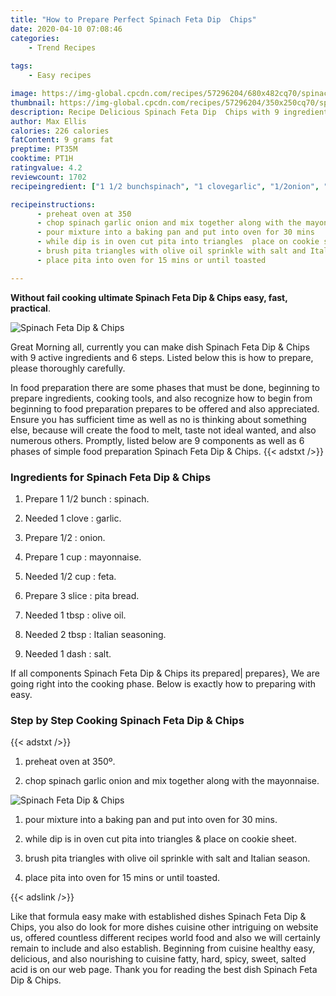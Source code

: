 ```yaml
---
title: "How to Prepare Perfect Spinach Feta Dip  Chips"
date: 2020-04-10 07:08:46
categories:
    - Trend Recipes
    
tags:
    - Easy recipes

image: https://img-global.cpcdn.com/recipes/57296204/680x482cq70/spinach-feta-dip-chips-recipe-main-photo.jpg
thumbnail: https://img-global.cpcdn.com/recipes/57296204/350x250cq70/spinach-feta-dip-chips-recipe-main-photo.jpg
description: Recipe Delicious Spinach Feta Dip  Chips with 9 ingredients and 6 stages of easy cooking.
author: Max Ellis
calories: 226 calories
fatContent: 9 grams fat
preptime: PT35M
cooktime: PT1H
ratingvalue: 4.2
reviewcount: 1702
recipeingredient: ["1 1/2 bunchspinach", "1 clovegarlic", "1/2onion", "1 cupmayonnaise", "1/2 cupfeta", "3 slicepita bread", "1 tbspolive oil", "2 tbspItalian seasoning", "1 dashsalt"]

recipeinstructions: 
      - preheat oven at 350 
      - chop spinach garlic onion and mix together along with the mayonnaise 
      - pour mixture into a baking pan and put into oven for 30 mins 
      - while dip is in oven cut pita into triangles  place on cookie sheet 
      - brush pita triangles with olive oil sprinkle with salt and Italian season 
      - place pita into oven for 15 mins or until toasted

---
```




**Without fail cooking ultimate Spinach Feta Dip &amp; Chips easy, fast, practical**. 


![Spinach Feta Dip &amp; Chips](https://img-global.cpcdn.com/recipes/57296204/680x482cq70/spinach-feta-dip-chips-recipe-main-photo.jpg "Spinach Feta Dip &amp; Chips")




Great Morning all, currently you can make dish Spinach Feta Dip &amp; Chips with 9 active ingredients and 6 steps. Listed below this is how to prepare, please thoroughly carefully.

In food preparation there are some phases that must be done, beginning to prepare ingredients, cooking tools, and also recognize how to begin from beginning to food preparation prepares to be offered and also appreciated. Ensure you has sufficient time as well as no is thinking about something else, because will create the food to melt, taste not ideal wanted, and also numerous others. Promptly, listed below are 9 components as well as 6 phases of simple food preparation Spinach Feta Dip &amp; Chips.
{{< adstxt />}}

### Ingredients for Spinach Feta Dip &amp; Chips


1. Prepare 1 1/2 bunch : spinach.

1. Needed 1 clove : garlic.

1. Prepare 1/2 : onion.

1. Prepare 1 cup : mayonnaise.

1. Needed 1/2 cup : feta.

1. Prepare 3 slice : pita bread.

1. Needed 1 tbsp : olive oil.

1. Needed 2 tbsp : Italian seasoning.

1. Needed 1 dash : salt.



If all components Spinach Feta Dip &amp; Chips its prepared| prepares}, We are going right into the cooking phase. Below is exactly how to preparing with easy.

### Step by Step Cooking Spinach Feta Dip &amp; Chips

{{< adstxt />}}


1. preheat oven at 350º.



1. chop spinach garlic onion and mix together along with the mayonnaise.



![Spinach Feta Dip &amp; Chips](https://img-global.cpcdn.com/steps/57052500/160x128cq70/spinach-feta-dip-chips-recipe-step-2-photo.jpg" "Spinach Feta Dip &amp; Chips")



1. pour mixture into a baking pan and put into oven for 30 mins.



1. while dip is in oven cut pita into triangles &amp; place on cookie sheet.



1. brush pita triangles with olive oil sprinkle with salt and Italian season.



1. place pita into oven for 15 mins or until toasted.





{{< adslink />}}

Like that formula easy make with established dishes Spinach Feta Dip &amp; Chips, you also do look for more dishes cuisine other intriguing on website us, offered countless different recipes world food and also we will certainly remain to include and also establish. Beginning from cuisine healthy easy, delicious, and also nourishing to cuisine fatty, hard, spicy, sweet, salted acid is on our web page. Thank you for reading the best dish Spinach Feta Dip &amp; Chips.
